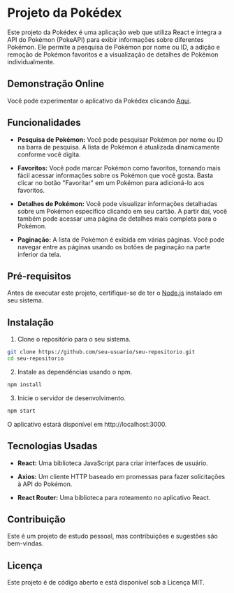 # Projeto da Pokédex

Este projeto da Pokédex é uma aplicação web que utiliza React e integra a API do Pokémon (PokeAPI) para exibir informações sobre diferentes Pokémon. Ele permite a pesquisa de Pokémon por nome ou ID, a adição e remoção de Pokémon favoritos e a visualização de detalhes de Pokémon individualmente.

## Demonstração Online

Você pode experimentar o aplicativo da Pokédex clicando [Aqui](https://pokedex-tau-hazel.vercel.app/).

## Funcionalidades

- **Pesquisa de Pokémon:** Você pode pesquisar Pokémon por nome ou ID na barra de pesquisa. A lista de Pokémon é atualizada dinamicamente conforme você digita.

- **Favoritos:** Você pode marcar Pokémon como favoritos, tornando mais fácil acessar informações sobre os Pokémon que você gosta. Basta clicar no botão "Favoritar" em um Pokémon para adicioná-lo aos favoritos.

- **Detalhes de Pokémon:** Você pode visualizar informações detalhadas sobre um Pokémon específico clicando em seu cartão. A partir daí, você também pode acessar uma página de detalhes mais completa para o Pokémon.

- **Paginação:** A lista de Pokémon é exibida em várias páginas. Você pode navegar entre as páginas usando os botões de paginação na parte inferior da tela.

## Pré-requisitos

Antes de executar este projeto, certifique-se de ter o [Node.js](https://nodejs.org/) instalado em seu sistema.

## Instalação

1. Clone o repositório para o seu sistema.

```bash
git clone https://github.com/seu-usuario/seu-repositorio.git
cd seu-repositorio
```

2. Instale as dependências usando o npm.

```bash
npm install
```
3. Inicie o servidor de desenvolvimento.

```bash
npm start
```

O aplicativo estará disponível em http://localhost:3000.

## Tecnologias Usadas

- **React:** Uma biblioteca JavaScript para criar interfaces de usuário.

- **Axios:** Um cliente HTTP baseado em promessas para fazer solicitações à API do Pokémon.

- **React Router:** Uma biblioteca para roteamento no aplicativo React.

## Contribuição

Este é um projeto de estudo pessoal, mas contribuições e sugestões são bem-vindas.

## Licença

Este projeto é de código aberto e está disponível sob a Licença MIT.
